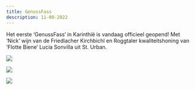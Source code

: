 ```yaml
---
title: GenussFass
description: 11-08-2022
---
```

Het eerste ‘GenussFass‘ in Karinthië is vandaag officieel geopend! Met ‘Nick‘ wijn van de Friedlacher Kirchbichl en Roggtaler kwaliteitshoning  van ‘Flotte Biene‘ Lucia Sonvilla uit St. Urban.

![](/img/img_6204.jpg)

![](/img/img_6205.jpg)

![](/img/img_6206.jpg)